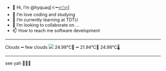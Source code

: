 - 👋 Hi, I’m @hyquaq[♌➖[🔥🖱️🔥](https://hyquaq.github.io/hyquaq/index.html)]
- 👀 I’m love coding and studying
- 🌱 I’m currently learning at TDTU
- 💞️ I’m looking to collaborate on ...
- 📫 How to reach me software development
- ---
Clouds ➖ few clouds
![](http://openweathermap.org/img/wn/02d.png)
 24.98°C🥰 ➖ 21.94°C🧊  24.98°C🌡️
- ---
see yah 👋👋👋
